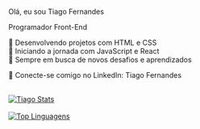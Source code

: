 
Olá, eu sou Tiago Fernandes

Programador Front-End

🔹 Desenvolvendo projetos com HTML e CSS
<br>
🔹 Iniciando a jornada com JavaScript e React
<br>
🔹 Sempre em busca de novos desafios e aprendizados

🔗 Conecte-se comigo no LinkedIn: Tiago Fernandes
<br>
<br>


[![Tiago Stats](https://github-readme-stats.vercel.app/api?username=tiagofernandess)](https://github.com/anuraghazra/github-readme-stats)
<br>
<br>
[![Top Linguagens](https://github-readme-stats.vercel.app/api/top-langs/?username=tiagofernandess)](https://github.com/anuraghazra/github-readme-stats)

